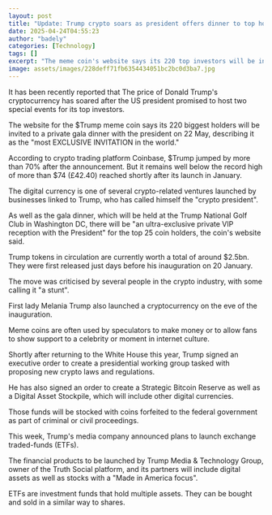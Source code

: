 ```yaml
---
layout: post
title: "Update: Trump crypto soars as president offers dinner to top holders"
date: 2025-04-24T04:55:23
author: "badely"
categories: [Technology]
tags: []
excerpt: "The meme coin's website says its 220 top investors will be invited to a gala event with the president."
image: assets/images/228deff71fb6354434051bc2bc0d3ba7.jpg
---
```


It has been recently reported that The price of Donald Trump's cryptocurrency has soared after the US president promised to host two special events for its top investors.

The website for the $Trump meme coin says its 220 biggest holders will be invited to a private gala dinner with the president on 22 May, describing it as the "most EXCLUSIVE INVITATION in the world."

According to crypto trading platform Coinbase, $Trump jumped by more than 70% after the announcement. But it remains well below the record high of more than $74 (£42.40) reached shortly after its launch in January.

The digital currency is one of several crypto-related ventures launched by businesses linked to Trump, who has called himself the "crypto president".

As well as the gala dinner, which will be held at the Trump National Golf Club in Washington DC, there will be "an ultra-exclusive private VIP reception with the President" for the top 25 coin holders, the coin's website said.

Trump tokens in circulation are currently worth a total of around $2.5bn. They were first released just days before his inauguration on 20 January.

The move was criticised by several people in the crypto industry, with some calling it "a stunt".

First lady Melania Trump also launched a cryptocurrency on the eve of the inauguration.

Meme coins are often used by speculators to make money or to allow fans to show support to a celebrity or moment in internet culture.

Shortly after returning to the White House this year, Trump signed an executive order to create a presidential working group tasked with proposing new crypto laws and regulations.

He has also signed an order to create a Strategic Bitcoin Reserve as well as a Digital Asset Stockpile, which will include other digital currencies.

Those funds will be stocked with coins forfeited to the federal government as part of criminal or civil proceedings.

This week, Trump's media company announced plans to launch exchange traded-funds (ETFs).

The financial products to be launched by Trump Media & Technology Group, owner of the Truth Social platform, and its partners will include digital assets as well as stocks with a "Made in America focus".

ETFs are investment funds that hold multiple assets. They can be bought and sold in a similar way to shares.

